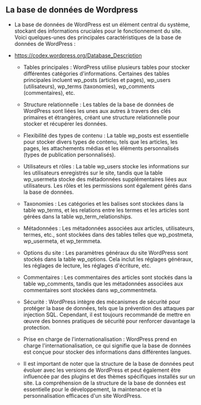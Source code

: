 ## La base de données de Wordpress

- La base de données de WordPress est un élément central du système, stockant des informations cruciales pour le fonctionnement du site. Voici quelques-unes des principales caractéristiques de la base de données de WordPress :
- https://codex.wordpress.org/Database_Description

  - Tables principales : WordPress utilise plusieurs tables pour stocker différentes catégories d'informations. Certaines des tables principales incluent wp_posts (articles et pages), wp_users (utilisateurs), wp_terms (taxonomies), wp_comments (commentaires), etc.

  - Structure relationnelle : Les tables de la base de données de WordPress sont liées les unes aux autres à travers des clés primaires et étrangères, créant une structure relationnelle pour stocker et récupérer les données.

  - Flexibilité des types de contenu : La table wp_posts est essentielle pour stocker divers types de contenu, tels que les articles, les pages, les attachements médias et les éléments personnalisés (types de publication personnalisés).

  - Utilisateurs et rôles : La table wp_users stocke les informations sur les utilisateurs enregistrés sur le site, tandis que la table wp_usermeta stocke des métadonnées supplémentaires liées aux utilisateurs. Les rôles et les permissions sont également gérés dans la base de données.

  - Taxonomies : Les catégories et les balises sont stockées dans la table wp_terms, et les relations entre les termes et les articles sont gérées dans la table wp_term_relationships.

  - Métadonnées : Les métadonnées associées aux articles, utilisateurs, termes, etc., sont stockées dans des tables telles que wp_postmeta, wp_usermeta, et wp_termmeta.

  - Options du site : Les paramètres généraux du site WordPress sont stockés dans la table wp_options. Cela inclut les réglages généraux, les réglages de lecture, les réglages d'écriture, etc.

  - Commentaires : Les commentaires des articles sont stockés dans la table wp_comments, tandis que les métadonnées associées aux commentaires sont stockées dans wp_commentmeta.

  - Sécurité : WordPress intègre des mécanismes de sécurité pour protéger la base de données, tels que la prévention des attaques par injection SQL. Cependant, il est toujours recommandé de mettre en œuvre des bonnes pratiques de sécurité pour renforcer davantage la protection.

  - Prise en charge de l'internationalisation : WordPress prend en charge l'internationalisation, ce qui signifie que la base de données est conçue pour stocker des informations dans différentes langues.

  - Il est important de noter que la structure de la base de données peut évoluer avec les versions de WordPress et peut également être influencée par des plugins et des thèmes spécifiques installés sur un site. La compréhension de la structure de la base de données est essentielle pour le développement, la maintenance et la personnalisation efficaces d'un site WordPress.